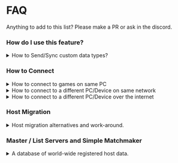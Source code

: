 # FAQ

Anything to add to this list? Please make a PR or ask in the discord.

### How do I use this feature?

<details>
  <summary>How to Send/Sync custom data types?</summary>
  
  Mirror can automatically create Serialization functions for many custom data types when your scripts are compiled.

  For example, mirror will automatically create a functions for `MyCustomStruct` so that it can be sent without any extra work.
  ```cs
  [ClientRpc]
  public void RpcDoSomething(MyCustomStruct data)
  {
      // do stuff here
  }

  struct MyCustomStruct
  {
      int someNumber;
      Vector3 somePosition;
  }
  ```

  For More details 
  - [DataTypes](https://mirror-networking.com/docs/Guides/DataTypes.html)
  - [Serialization](https://mirror-networking.com/docs/Guides/Serialization.html)
</details>


### How to Connect

<details>
  <summary>How to connect to games on same PC</summary>

  Make sure the networkAddress field on NetworkManager or the Hud is set up `localHost`
</details>

<details>
  <summary>How to connect to a different PC/Device on same network</summary>

  Set the networkAddress field to the LAN IP of the host `192.168.x.x`

  *In some cases you may need additional steps, check below*

  To check ip on Windows you can open powershell and use the `ipconfig` command, then under your current adapter (ethernet/wifi/etc) look for `IPv4 Address`

  ` IPv4 Address. . . . . . . . . . . : 192.168.x.x `
</details>

<details>
  <summary>How to connect to a different PC/Device over the internet </summary>

  Set the networkAddress field to be the IP address of the host (google 'whats my IP')

  > This section does not cover relays/dedicated vps/headless features

  For this to work, you will need to do **some** of the following, most of these depend on your set up and router

  - **Port forward**: you'll have to login your Router
    - Either forward your game port (default is 7777) for your PC's local IP. (192.168.1.20 for example) 
    - Or the quick (but less safe) add that local IP to DMZ.

  - **PC Firewalls**: 
    - You can turn it off for a quick test (And turn it back on later)
    - manually allow the editor and any builds you create it in firewalls settings.

  - Try from a build rather than the Unity Editor
  
  - Some anti virus/phones may have additional blocking.
    - You can turn it off for a quick test (And turn it back on later)
  
  - In rare cases ISPs or companies/schools block ports and connections, this is harder to adjust yourself.

  If you need more help it is best to google for guide for your setup and router.

  An alternative to the above is to use a dedicated server (vps) or use a relay.
</details>


### Host Migration

<details>
  <summary>Host migration alternatives and work-around.</summary>

Host migration as of writing is not built into Mirror, and it is best to avoid Host Migration completely if you can.
Below are some tips as to why, and how you can add a host migration-like alternative.
  - Dedicated hosts should rarely ever be closed (If you are doing games that need to stay open such as MMO's).
  - Short arena maps, take players back to the games list/matchmaker, so they can just join another, nice and simple.

The work around is to basically fake the host migration, store info of a backup host on players game, upon disconnection, reconnect everyone in the game to that new host, then restore positions and variable data back to how it was before the original host dissappeared.
- Test players connections when they join, find one with unblocked ports, and decent ping/latency.
- Send this players data (IP and Port) on all connected players games.
- Save various player info, either locally or on that backup host, such as player positions, health etc
- Upon disconnection from server, call a function to connect to the backup hoster StartClient( BackupIP - BackupPort ).
- As the scenes will most likely reset, along with players respawning, you now need to set player position back to your stored one that was saved either via checkpoints, or in the disconnect detection callback.
- Cover all this up with a UI, saying please wait (optional, should happen in the blink of an eye).

Depending on what your game is like, it'll either be easy or difficult to add the work-around.
An example of these are:
- (easier) A game only needing player position data such as "Fall Guys".
- (difficult) Forge of Empires, a game where created objects are placed, soldiers, vehicles, various other crafts and upgrades, all with their own levels/stats.

</details>

### Master / List Servers and Simple Matchmaker

<details>
  <summary>A database of world-wide registered host data.</summary>
    
    All the hosts, dedicated or player hosts, get added into a list database, players get the list and can chose who to join. Using a list server means players do not have to manually enter IP addresses or Ports, it is all done behind the scenes, and works for localhost, LAN, and WAN.
    You can show as much or as little data as you like to players, such as host name, type (deathmatch), player count (45 / 50), ping, enemy difficulty, map, region etc
    
    - Mirror Listserver: Mirror squad manage and host this for you, you pay monthly subscription, but do not have to worry about setting up or maintaining it.
    - Node ListServer: Free, but you host the files yourself on an unblocked PC, like a VPS.
    Has a wide variety of customisable features, best option if you are using dedicated hosted games.
    - Dark Reflective Mirror:  This is a list server and a relay, it is free, but you host and manage the files yourself.
Relays offer an unblocked route of traffic, but at the cost of extra latency/increased ping. The relay will first test for a direct connection, so relayed traffic is optional (can be forced on).
Best option for player hosted games, where router port blocks are common.
    
Simple Matchmaker
- You can make matchmakers out of these list servers, simply hide the list to players, have them auto join a game with space. You could also filter out various requirements the player has set, for example, "USA" Region only, or "Lava Island" map.
    </details>
